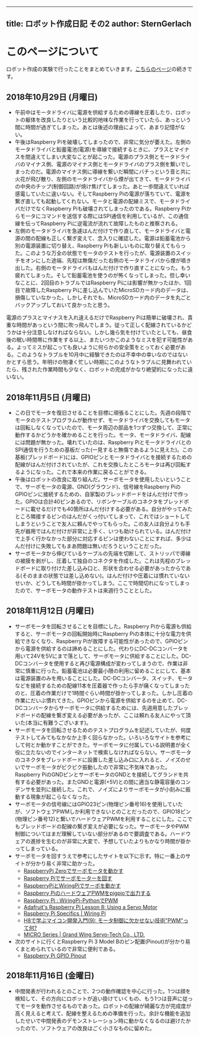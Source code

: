 
---
title:  ロボット作成日記 その2
author: SternGerlach
---

<!--
 pandoc -s --filter pandoc-crossref -M "crossrefYaml=./crossref_config.yaml" -f markdown -t html5 --mathjax --css style.css diary-robot2.md > diary-robot2.html
-->

# このページについて

ロボット作成の実験で行ったことをまとめていきます。[こちらのページ](diary-robot.html)の続きです。

## 2018年10月29日 (月曜日)

- 午前中はモータドライバに電源を供給するための導線を圧着したり、ロボットの躯体を改良したりという比較的地味な作業を行っていたら、あっという間に時間が過ぎてしまった。あとは後述の理由によって、あまり記憶がない。
- 午後はRaspberry Piを破壊してしまったので、非常に気分が萎えた。左側のモータドライバと鉛蓄電池(電源)を導線で接続するときに、プラスとマイナスを間違えてしまい大変なことが起こった。電源のプラス側とモータドライバのマイナス側、電源のマイナス側とモータドライバのプラス側を繋いでしまったのだ。電源のマイナス側に導線を繋いだ瞬間にバチっという音と共に火花が飛び散り、左側のモータドライバから煙が出てきて、モータドライバの中央のチップ(制御回路)が焼け焦げてしまった。あと一歩間違えていれば感電していたに違いない。そしてRaspberry Piの電源が落ちていて、電源を繋ぎ直しても起動してくれない。モータと電源の配線ミスで、モータドライバだけでなくRaspberry Piも破壊されてしまったのである。Raspberry Piからモータにコマンドを送信する際にはSPI通信を利用しているが、この通信線を伝ってRaspberry Piに逆電流が流れて故障したものと推察される。
- 左側のモータドライバを急遽はんだ付けで作り直して、モータドライバと電源の間の配線も正しく繋ぎ変えて、念入りに確認した。電源は鉛蓄電池から別の電源装置に切り替え、Raspberry Piも新しいものに取り替えてもらった。このような万全の状態でモータのテストを行ったが、電源装置のスイッチをオンにした途端、先程は無傷だった右側のモータドライバから煙が噴き出した。右側のモータドライバもはんだ付けで作り直すことになった。もう疲れてしまった。そして鉛蓄電池を使うのが怖くなってしまった。但し幸いなことに、2回目のトラブルではRaspberry Piには影響が無かったほか、1回目で故障したRaspberry Piに差し込んでいたMicroSDカード内のデータは、損傷していなかった。しかしそれでも、MicroSDカード内のデータを丸ごとバックアップしておいて良かったと思う。

電源のプラスとマイナスを入れ違えるだけでRaspberry Piは簡単に破壊され、貴重な時間があっという間に吹っ飛んでしまう。従って正しく配線されているかどうかは十分注意しなければならない。しかし幾ら気を付けていたとしても、昼食後の眠い時間帯に作業をする以上、またいつかこのようなミスを犯す可能性がある。よってミスが起こっても良いように何らかの安全策をとっておく必要がある。このようなトラブルを10月中に経験できたのは不幸中の幸いなのではないかとすら思う。年明けの物凄く忙しい時期にこのようなトラブルに見舞われていたら、残された作業時間も少なく、ロボットの完成がかなり絶望的になったに違いない。

## 2018年11月5日 (月曜日)

- この日でモータを復旧させることを目標に頑張ることにした。先週の段階でモータのテストプログラムが動作せず、モータドライバを交換してもモータは回転しなくなっていたので、モータ周辺の部品を1つずつ交換して、正常に動作するかどうかを確かめることを行った。モータ、モータドライバ、配線には問題が無かった。壊れていたのは、Raspberry PiとモータドライバとのSPI通信を行うための基板だった(一見すると無傷であるように見えた)。この基板(ブレッドボード)には、GPIOピンとモータドライバとを接続するための配線がはんだ付けされていたが、これを交換したところモータは再び回転するようになった。これで本来の作業に戻ることができる。
- 午後はロボットの改良に取り組んだ。サーボモータを使用したいということで、サーボモータの電源、GND(グラウンド)、信号線をRaspberry PiのGPIOピンに接続するための、自家製のブレッドボードをはんだ付けで作った。GPIOは合計40ピンあるので、リボンケーブルのコネクタをブレッドボードに載せるだけでも40箇所はんだ付けする必要がある。自分がやってみたところ隣接するピンのはんだがくっ付いてしまって、これではショートしてしまうということで友人に頼んでやってもらった。この友人は自分よりも手先が器用ではんだ付けが非常に上手く、いつも助けられている。はんだ付けで上手く行かなかった部分に対応するピンは使わないことにすれば、多少はんだ付けに失敗してもまあ問題は無いだろうということだった。
- サーボモータから伸びているケーブルの先端を切断して、ストリッパで導線の被膜を剥がし、圧着して独自のコネクタを作成した。これは先程のブレッドボードに取り付けた差し込み口と、形状を合わせる必要があったからである(そのままの状態では差し込めない)。はんだ付けや圧着には慣れていないせいか、どうしても時間が掛かってしまう。ここで時間切れになってしまったので、サーボモータの動作テストは来週行うこととした。

## 2018年11月12日 (月曜日)

- サーボモータを回転させることを目標にした。Raspberry Piから電源も供給すると、サーボモータの回転開始時にRaspberry Piの本体に十分な電力を供給できなくなり、Raspberry Piが故障する可能性があったので、GPIOピンから電源を供給するのは諦めることにした。代わりにDC-DCコンバータを用いて24Vを5Vにまで落として、サーボモータに供給することにした。DC-DCコンバータを使用すると再び電源構成が変わってしまうので、作業は非常に慎重に行った。鉛蓄電池は必要最小限の利用に留めることにして、基本は電源装置のみを用いることにした。DC-DCコンバータ、スイッチ、モータなどを接続するための配線11本を圧着器で作ったら手が痛くなってしまったのと、圧着の作業だけで1時間ぐらい時間が掛かってしまった。しかし圧着の作業にだいぶ慣れてきた。GPIOピンから電源を供給するのを止めて、DC-DCコンバータからサーボモータに供給するためには、先週用意したブレッドボードの配線を繋ぎ変える必要があったが、ここは頼れる友人にやって頂いた(本当に有難うございます)。
- サーボモータを回転させるためのテストプログラムを記述していたが、何度テストしてみてもなかなか上手く回らなかった。いろいろなサイトを参考にして何とか動かすことができた。サーボモータに付属している説明書が全く役に立たないのでインターネットで検索しなければならない。サーボモータのコネクタをブレッドボードに設置した差し込み口に入れると、ノイズのせいでサーボモータがピクピク振動したので非常に不気味であった。Raspberry PiのGNDピンとサーボモータのGNDとを接続してグランドを共有する必要があった。またGNDと電源(+5V)との間に適当な静電容量のコンデンサを並列に接続した。これで、ノイズによりサーボモータが小刻みに振動する現象が起こらなくなった。
- サーボモータの信号線にはGPIO23ピン(物理ピン番号16)を使用していたが、ソフトウェアPWMしか利用できないとのことだったので、GPIO18ピン(物理ピン番号12)と繋いでハードウェアPWMを利用することにした。ここでもブレッドボードの配線の繋ぎ変えが必要になった。サーボモータやPWM制御についてはまだ理解していない部分があるので要調査である。ハードウェアの進捗を生むのが非常に大変で、予想していたよりもかなり時間が掛かってしまっている。
- サーボモータを回すうえで参考にしたサイトを以下に示す。特に一番上のサイトが分かり易く非常に助かった。
    - [RaspberryPi Zeroでサーボモータを動かす](http://hara.jpn.com/_default/ja/Topics/RaspPi_Motor.html)
    - [Raspberry Piでサーボモーターを回す](https://qiita.com/undo0530/items/51cc446eefec6c91c26d)
    - [RaspberryPiとWiringPiでサーボを動かす](https://qiita.com/locatw/items/f15fd9df40153bbb4d27)
    - [Raspberry PiのハードウェアPWMをpigpioで出力する](https://qiita.com/s417-lama/items/0ef64a7af3fcf6a56cc5)
    - [Raspberry Pi : WiringPi-PythonでPWM](https://www.usagi1975.com/03aug172203/)
    - [Adafruit's Raspberry Pi Lesson 8: Using a Servo Motor](https://learn.adafruit.com/adafruits-raspberry-pi-lesson-8-using-a-servo-motor/software)
    - [Raspberry Pi Specifics | Wiring Pi](http://wiringpi.com/reference/raspberry-pi-specifics/)
    - [H8で学ぶマイコン開発入門(9): モータ制御に欠かせない技術"PWM"って何?](http://monoist.atmarkit.co.jp/mn/articles/0706/06/news132.html)
    - [MICRO Series | Grand Wing Servo-Tech Co,. LTD.](https://gwsus.com/english/product/servo/micro.htm)
- 次のサイトに行くとRaspberry Pi 3 Model Bのピン配置(Pinout)が分かり易くまとめられているので非常に便利である。
    - [Raspberry Pi GPIO Pinout](https://pinout.xyz/)

## 2018年11月16日 (金曜日)

- 中間発表が行われるとのことで、2つの動作確認を中心に行った。1つは顔を検知して、その方向にロボットが追い掛けていくもの、もう1つは音声に従ってモータを動作させるものであった。ロボットの配線が綺麗な方が完成度が高く見えると考えて、配線を整えるための準備を行った。余計な機能を追加したせいで中間発表のデモンストレーション時に動かなくなるのは避けたかったので、ソフトウェアの改良はごく小さなものに留めた。
